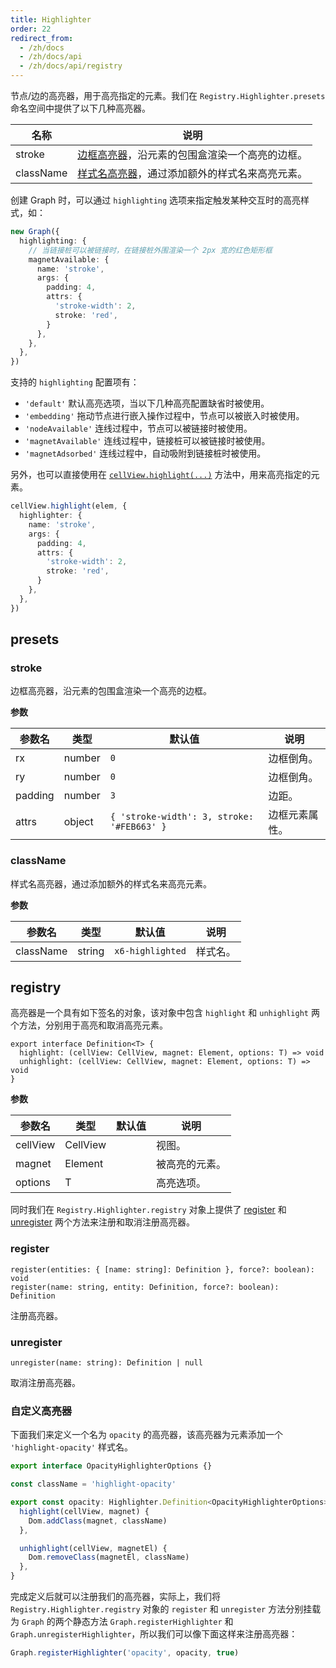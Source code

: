 ```yaml
---
title: Highlighter
order: 22
redirect_from:
  - /zh/docs
  - /zh/docs/api
  - /zh/docs/api/registry
---
```


节点/边的高亮器，用于高亮指定的元素。我们在 `Registry.Highlighter.presets` 命名空间中提供了以下几种高亮器。

| 名称      | 说明                                                       |
|-----------|----------------------------------------------------------|
| stroke    | [边框高亮器](#stroke)，沿元素的包围盒渲染一个高亮的边框。    |
| className | [样式名高亮器](#classname)，通过添加额外的样式名来高亮元素。 |

创建 Graph 时，可以通过 `highlighting` 选项来指定触发某种交互时的高亮样式，如：

```ts
new Graph({
  highlighting: {
    // 当链接桩可以被链接时，在链接桩外围渲染一个 2px 宽的红色矩形框
    magnetAvailable: {
      name: 'stroke',
      args: {
        padding: 4,
        attrs: {
          'stroke-width': 2,
          stroke: 'red',
        }
      },
    },
  },
})
```

支持的 `highlighting` 配置项有：

- `'default'` 默认高亮选项，当以下几种高亮配置缺省时被使用。
- `'embedding'` 拖动节点进行嵌入操作过程中，节点可以被嵌入时被使用。
- `'nodeAvailable'` 连线过程中，节点可以被链接时被使用。
- `'magnetAvailable'` 连线过程中，链接桩可以被链接时被使用。
- `'magnetAdsorbed'` 连线过程中，自动吸附到链接桩时被使用。


另外，也可以直接使用在 [`cellView.highlight(...)`](../view/cellview#highlight) 方法中，用来高亮指定的元素。

```ts
cellView.highlight(elem, { 
  highlighter: {
    name: 'stroke',
    args: {
      padding: 4,
      attrs: {
        'stroke-width': 2,
        stroke: 'red',
      }
    },
  },
})
```

## presets

### stroke

边框高亮器，沿元素的包围盒渲染一个高亮的边框。

**参数**

| 参数名  | 类型   | 默认值                                     | 说明          |
|---------|--------|--------------------------------------------|-------------|
| rx      | number | `0`                                        | 边框倒角。     |
| ry      | number | `0`                                        | 边框倒角。     |
| padding | number | `3`                                        | 边距。         |
| attrs   | object | `{ 'stroke-width': 3, stroke: '#FEB663' }` | 边框元素属性。 |

### className

样式名高亮器，通过添加额外的样式名来高亮元素。

**参数**

| 参数名    | 类型   | 默认值           | 说明    |
|-----------|--------|------------------|-------|
| className | string | `x6-highlighted` | 样式名。 |

## registry

高亮器是一个具有如下签名的对象，该对象中包含 `highlight` 和 `unhighlight` 两个方法，分别用于高亮和取消高亮元素。

```sign
export interface Definition<T> {
  highlight: (cellView: CellView, magnet: Element, options: T) => void
  unhighlight: (cellView: CellView, magnet: Element, options: T) => void
}
```

**参数**

| 参数名   | 类型     | 默认值 | 说明          |
|----------|----------|--------|-------------|
| cellView | CellView |        | 视图。         |
| magnet   | Element  |        | 被高亮的元素。 |
| options  | T        |        | 高亮选项。     |

同时我们在 `Registry.Highlighter.registry` 对象上提供了 [register](#register) 和 [unregister](#unregister) 两个方法来注册和取消注册高亮器。

### register

```sign
register(entities: { [name: string]: Definition }, force?: boolean): void
register(name: string, entity: Definition, force?: boolean): Definition
```

注册高亮器。

### unregister

```sign
unregister(name: string): Definition | null
```

取消注册高亮器。

### 自定义高亮器

下面我们来定义一个名为 `opacity` 的高亮器，该高亮器为元素添加一个 `'highlight-opacity'` 样式名。

```ts
export interface OpacityHighlighterOptions {}

const className = 'highlight-opacity'

export const opacity: Highlighter.Definition<OpacityHighlighterOptions> = {
  highlight(cellView, magnet) {
    Dom.addClass(magnet, className)
  },

  unhighlight(cellView, magnetEl) {
    Dom.removeClass(magnetEl, className)
  },
}
```

完成定义后就可以注册我们的高亮器，实际上，我们将 `Registry.Highlighter.registry` 对象的 `register` 和 `unregister` 方法分别挂载为 `Graph` 的两个静态方法 `Graph.registerHighlighter` 和 `Graph.unregisterHighlighter`，所以我们可以像下面这样来注册高亮器：

```ts
Graph.registerHighlighter('opacity', opacity, true)
```
